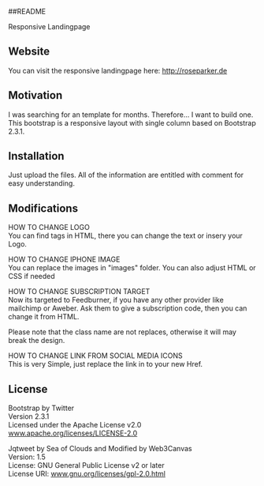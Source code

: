 ##README

Responsive Landingpage

## Website

You can visit the responsive landingpage here: http://roseparker.de

## Motivation

I was searching for an template for months. Therefore... I want to build one. This bootstrap is a responsive layout with single column based on Bootstrap 2.3.1.

## Installation

Just upload the files. All of the information are entitled with comment for easy understanding. 

## Modifications

HOW TO CHANGE LOGO<br>
You can find tags in HTML, there you can change the text or insery your Logo.

HOW TO CHANGE IPHONE IMAGE<br>
You can replace the images in "images" folder. You can also adjust HTML or CSS if needed

HOW TO CHANGE SUBSCRIPTION TARGET<br>
Now its targeted to Feedburner, if you have any other provider like mailchimp or Aweber. Ask them to give a subscription code, then you can change it from HTML. 

Please note that the class name are not replaces, otherwise it will may break the design.

HOW TO CHANGE LINK FROM SOCIAL MEDIA ICONS<br>
This is very Simple, just replace the link in to your new Href.

## License

Bootstrap by Twitter<br> 
Version 2.3.1<br>
Licensed under the Apache License v2.0<br>
www.apache.org/licenses/LICENSE-2.0<br>

Jqtweet by Sea of Clouds and Modified by Web3Canvas<br>
Version: 1.5<br>
License: GNU General Public License v2 or later<br>
License URI: www.gnu.org/licenses/gpl-2.0.html<br>